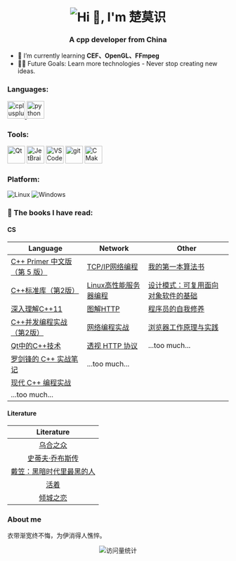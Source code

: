 <h1 align="center">
  <img src="https://readme-typing-svg.demolab.com?font=Fira+Code&pause=1000&center=true&repeat=false&width=435&lines=Hi+%F0%9F%91%8B%2C+I'm+%E6%A5%9A%E8%8E%AB%E8%AF%86" alt="Hi 👋, I'm 楚莫识" />
</h1>
<h3 align="center">A cpp developer from China</h3>

- 🌱 I’m currently learning **CEF、OpenGL、FFmpeg**
- 💪🏼 Future Goals: Learn more technologies - Never stop creating new ideas.



### Languages:

<p align="left"> 
  <a href="https://isocpp.org/" target="_blank" rel="noreferrer"> <img src="https://avatars.githubusercontent.com/u/59276?s=40&v=4" alt="cplusplus" width="40" height="40"/> </a> 
  <a href="https://www.python.org" target="_blank" rel="noreferrer"> <img src="https://s3.dualstack.us-east-2.amazonaws.com/pythondotorg-assets/media/files/python-logo-only.svg" alt="python" width="40" height="40"/> </a> 
</p>

### Tools:

<p>
  <img alt="Qt" src="https://upload.wikimedia.org/wikipedia/commons/0/0b/Qt_logo_2016.svg" width="40" height="40"/>
  <img alt="JetBrains" src="https://resources.jetbrains.com/storage/products/jetbrains/img/meta/jetbrains_logo_300x300.png" width="40" height="40"/>
  <img alt="VSCode" src="https://upload.wikimedia.org/wikipedia/commons/9/9a/Visual_Studio_Code_1.35_icon.svg" width="40" height="40"/>
  <img alt="git" src="https://www.vectorlogo.zone/logos/git-scm/git-scm-icon.svg" width="40" height="40"/>
  <img alt="CMake" src="https://cmake.org/wp-content/uploads/2023/08/CMake-Mark-1.svg" width="40" height="40"/>
  
</p>



### Platform:

<p>
<img alt="Linux" src="https://img.shields.io/badge/-Linux-black?logo=ubuntu&logoColor=white">
<img alt="Windows" src="https://img.shields.io/badge/-Windows-black?logo=windows10">
</p>


### 📄 The books I have read:

#### CS  
| Language                                                     | Network                                                      | Other                                                        |
| ------------------------------------------------------------ | ------------------------------------------------------------ | ------------------------------------------------------------ |
| [C++ Primer 中文版（第 5 版）](https://book.douban.com/subject/25708312/) | [TCP/IP网络编程](https://book.douban.com/subject/25911735/)  | [我的第一本算法书](https://book.douban.com/subject/30357170/) |
| [C++标准库（第2版）](https://book.douban.com/subject/26419721/) | [Linux高性能服务器编程](https://book.douban.com/subject/24722611/) | [设计模式：可复用面向对象软件的基础](https://book.douban.com/subject/34262305/) |
| [深入理解C++11](https://book.douban.com/subject/24738301/)   | [图解HTTP](https://book.douban.com/subject/25863515/)        | [程序员的自我修养](https://book.douban.com/subject/3652388/) |
| [C++并发编程实战（第2版）](https://book.douban.com/subject/35653912/) | [网络编程实战](https://time.geekbang.org/column/intro/100032701) | [浏览器工作原理与实践](https://time.geekbang.org/column/intro/100033601) |
| [Qt中的C++技术](https://book.douban.com/subject/10812785/)   | [透视 HTTP 协议](https://time.geekbang.org/column/intro/100029001) | ...too much...                                               |
| [罗剑锋的 C++ 实战笔记](https://time.geekbang.org/column/intro/100051801) | ...too much...                                               |                                                              |
| [现代 C++ 编程实战 ](https://time.geekbang.org/column/intro/100040501) |                                                              |                                                              |
| ...too much...                                               |                                                              |                                                              |



#### Literature
|                          Literature                          |
| :----------------------------------------------------------: |
|    [乌合之众](https://book.douban.com/subject/30121482/)     |
| [史蒂夫·乔布斯传](https://book.douban.com/subject/6798611/)  |
| [戴笠：黑暗时代里最黑的人](https://book.douban.com/subject/34428637/) |
|       [活着](https://book.douban.com/subject/4913064/)       |
|     [倾城之恋](https://book.douban.com/subject/1985223/)     |



### About me
衣带渐宽终不悔，为伊消得人憔悴。



<p align="center">
  <img src="https://komarev.com/ghpvc/?username=l-super&label=Views&color=orange&style=flat-square" alt="访问量统计" align="center" />
</p>



